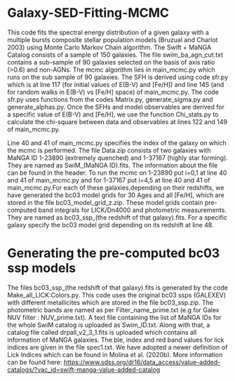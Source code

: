 # Galaxy-SED-Fitting-MCMC

This code fits the spectral energy distribution of a given galaxy with a multiple bursts composite stellar population models (Bruzual and Charlot 2003) using Monte Carlo Markov Chain algorithm.
The Swift + MaNGA Catalog consists of a sample of 150 galaxies. The file swim_ba_agn_cut.txt contains a sub-sample of 90 galaxies selected on the basis of axis ratio (>0.6) and non-AGNs.
The mcmc algorithm lies in main_mcmc.py which runs on the sub sample of 90 galaxies. The SFH is derived using code sfr.py which is at line 117 (for initial values of E(B-V) and [Fe/H]) and line 145 (and for random walks in E(B-V) vs [Fe/H] space) of main_mcmc.py. The code sfr.py uses functions from the codes Matrix.py, generate_sigma.py and generate_alphas.py. Once the SFHs and model observables are derived for a specific value of E(B-V) and [Fe/H], we use the function Chi_stats.py to calculate the chi-square between data and observables at lines 122 and 149 of main_mcmc.py.

Line 40 and 41 of main_mcmc.py specifies the index of the galaxy on which the mcmc is performed. The file 
Data.zip consists of two galaxies with MaNGA ID 1-23890 (extremely quenched) and 1-37167 (highly star forming). They are named as SwiM_(MaNGA ID).fits. The information about the file can be found in the header. 
To run the mcmc on 1-23890 put i=0,1 at line 40 and 41 of main_mcmc.py and for 1-37167
put i=4,5 at line 40 and 41 of main_mcmc.py.For each of these galaxies,depending on their redshifts, we have generated the bc03 model grids for 30 Ages and all [Fe/H], which are stored in the file bc03_model_grid_z.zip. These model grids contain pre-computed band integrals for LICK/Dn4000 and photometric measurements. They are named as bc03_ssp_(the redshift of that galaxy).fits. For a specific galaxy specify the bc03 model grid depending on its redshift at line 48.

# Generating the pre-computed bc03 ssp models

The files bc03_ssp_(the redshift of that galaxy).fits is generated by the code Make_all_LICK:Colors.py. This code uses the original bc03 ssps (GALEXEV) with different metallicites which are stored in the file bc03_ssp.zip. The photometric bands are named as per Filter_name_prime.txt (e.g for Galex NUV filter : NUV_prime.txt). A text file containing the list of MaNGA IDs for the whole SwiM catalog is uploaded as Swim_ID.txt. Along with that, a catalog file called drpall_v2_3_1.fits is uploaded which contains all information of MaNGA galaxies. The ble, index and red band values for lick indices are given in the file spec1.txt. We have adopted a newer definition of Lick Indices which can be found in Molina et al. (2020b). More information can be found here: https://www.sdss.org/dr16/data_access/value-added-catalogs/?vac_id=swift-manga-value-added-catalog 
